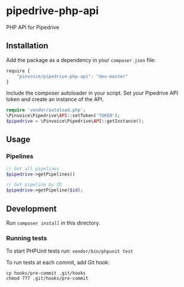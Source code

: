 pipedrive-php-api
=================

PHP API for Pipedrive

## Installation
Add the package as a dependency in your `composer.json` file:

``` javascript
require {
    "pinvoice/pipedrive-php-api": "dev-master"
}
```
Include the composer autoloader in your script. Set your Pipedrive API token and create an instance of the API. 

``` php
require 'vendor/autoload.php';
\Pinvoice\Pipedrive\API::setToken('TOKEN');
$pipedrive = \Pinvoice\Pipedrive\API::getInstance();
```

## Usage
### Pipelines
```php
// Get all pipelines
$pipedrive->getPipelines()

// Get pipeline by ID
$pipedrive->getPipeline($id);
```

## Development

Run `composer install` in this directory. 

### Running tests
To start PHPUnit tests run: 
`vendor/bin/phpunit test`

To run tests at each commit, add Git hook:  
```
cp hooks/pre-commit .git/hooks
chmod 777 .git/hooks/pre-commit
```
